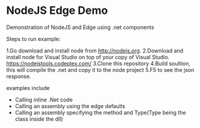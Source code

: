 NodeJS Edge Demo
==============

Demonstration of NodeJS and Edge using .net components

Steps to run example:

1.Go download and install node from http://nodejs.org. 
2.Download and install node for Visual Studio on top of your copy of Visual Studio. https://nodejstools.codeplex.com/
3.Clone this repository
4.Build soultion, this will compile the .net and copy it to the node project
5.F5 to see the json response.

examples include

- Calling inline .Net code
- Calling an assembly using the edge defaults
- Calling an assembly specifying the method and Type(Type being the class inside the dll)

